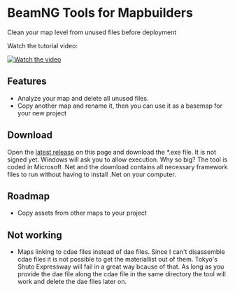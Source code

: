 # BeamNG Tools for Mapbuilders
Clean your map level from unused files before deployment

Watch the tutorial video:

[![Watch the video](https://i9.ytimg.com/vi/ZA1zjmpe1VU/mqdefault.jpg?sqp=COzhz5sG-oaymwEmCMACELQB8quKqQMa8AEB-AHUBoAC4AOKAgwIABABGDwgZShlMA8=&rs=AOn4CLAVTPeIFcU0jd5WY_clYZpRbE5RKQ)](https://www.youtube.com/watch?v=ZA1zjmpe1VU) 
## Features
- Analyze your map and delete all unused files.
- Copy another map and rename it, then you can use it as a basemap for your new project

## Download
Open the [latest release](https://github.com/alexkleinwaechter/BeamNG_LevelCleanUp/releases/) on this page and download the *.exe file. It is not signed yet. Windows will ask you to allow execution. Why so big? 
The tool is coded in Microsoft .Net and the download contains all necessary framework files to run without having to install .Net on your computer.

## Roadmap
- Copy assets from other maps to your project

## Not working
- Maps linking to cdae files instead of dae files. Since I can't disassemble cdae files it is not possible to get the materiallist out of them. Tokyo's Shuto Expressway will fail in a great way bcause of that. As long as you provide the dae file along the cdae file in the same directory the tool will work and delete the dae files later on.

